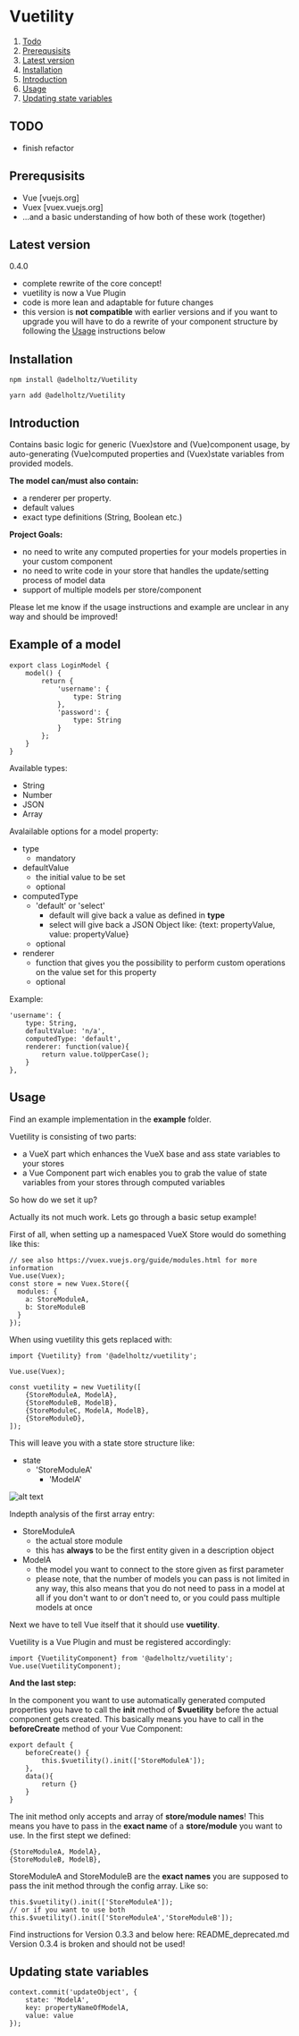 # Vuetility

1. [Todo](#todo)
2. [Prerequsisits](#rerequsisits)
3. [Latest version](#version)
4. [Installation](#installation)
5. [Introduction](#introduction)
6. [Usage](#usage)
7. [Updating state variables](#updating)


## TODO <a href="#" name="todo"></a>
* finish refactor

## Prerequsisits <a href="#" name="rerequsisits"></a>

* Vue [vuejs.org]
* Vuex [vuex.vuejs.org]
* ...and a basic understanding of how both of these work (together)

## Latest version <a href="#" name="version"></a>

0.4.0
* complete rewrite of the core concept!
* vuetility is now a Vue Plugin
* code is more lean and adaptable for future changes
* this version is **not compatible** with earlier versions and if you want to upgrade you will have to do a rewrite of your component structure by following the [Usage](#usage) instructions below


## Installation <a href="#" name="rerequsisits"></a>

```
npm install @adelholtz/Vuetility

yarn add @adelholtz/Vuetility

```


## Introduction <a href="#" name="introduction"></a>

Contains basic logic for generic (Vuex)store and (Vue)component usage, by auto-generating (Vue)computed properties and (Vuex)state variables from provided models.

__The model can/must also contain:__
* a renderer per property.
* default values
* exact type definitions (String, Boolean etc.)

__Project Goals:__
* no need to write any computed properties for your models properties in your custom component
* no need to write code in your store that handles the update/setting process of model data
* support of multiple models per store/component

Please let me know if the usage instructions and example are unclear in any way and should be improved!

## Example of a model

```
export class LoginModel {
    model() {
        return {
            'username': {
                type: String
            },
            'password': {
                type: String
            }
        };
    }
}
```
Available types:
* String
* Number
* JSON
* Array

Avalailable options for a model property:
* type
    * mandatory
* defaultValue
    * the initial value to be set
    * optional
* computedType
    * 'default' or 'select'
        * default will give back a value as defined in **type**
        * select will give back a JSON Object like: {text: propertyValue, value: propertyValue}
    * optional
* renderer
    * function that gives you the possibility to perform custom operations on the value set for this property
    * optional

Example:
```
'username': {
    type: String,
    defaultValue: 'n/a',
    computedType: 'default',
    renderer: function(value){
        return value.toUpperCase();
    }
},
```
## Usage <a href="#" name="usage"></a>
Find an example implementation in the **example** folder.

Vuetility is consisting of two parts:
* a VueX part which enhances the VueX base and ass state variables to your stores
* a Vue Component part wich enables you to grab the value of state variables from your stores through computed variables

So how do we set it up?

Actually its not much work. Lets go through a basic setup example!

First of all, when setting up a namespaced VueX Store would do something like this:

```
// see also https://vuex.vuejs.org/guide/modules.html for more information
Vue.use(Vuex);
const store = new Vuex.Store({
  modules: {
    a: StoreModuleA,
    b: StoreModuleB
  }
});
```
When using vuetility this gets replaced with:

```
import {Vuetility} from '@adelholtz/vuetility';

Vue.use(Vuex);

const vuetility = new Vuetility([
    {StoreModuleA, ModelA},
    {StoreModuleB, ModelB},
    {StoreModuleC, ModelA, ModelB},
    {StoreModuleD},
]);
```
This will leave you with a state store structure like:
* state
    * 'StoreModuleA'
        * 'ModelA'

![alt text](https://raw.githubusercontent.com/adelholtz/vuetility/master/docs/img/state_structure.png "Example Structure")

Indepth analysis of the first array entry:
* StoreModuleA
    * the actual store module
    * this has **always** to be the first entity given in a description object
* ModelA
    * the model you want to connect to the store given as first parameter
    * please note, that the number of models you can pass is not limited in any way, this also means that you do not need to pass in a model at all if you don't want to or don't need to, or you could pass multiple models at once

Next we have to tell Vue itself that it should use **vuetility**.

Vuetility is a Vue Plugin and must be registered accordingly:
```
import {VuetilityComponent} from '@adelholtz/vuetility';
Vue.use(VuetilityComponent);
```

**And the last step:**

In the component you want to use automatically generated computed properties you
have to call the **init** method of **$vuetility** before the actual component gets created.
This basically means you have to call in the **beforeCreate** method of your Vue Component:
```
export default {
    beforeCreate() {
        this.$vuetility().init(['StoreModuleA']);
    },
    data(){
        return {}
    }
}
```
The init method only accepts and array of **store/module names**!
This means you have to pass in the **exact name** of a **store/module** you want to use.
In the first stept we defined:
```
{StoreModuleA, ModelA},
{StoreModuleB, ModelB},
```
StoreModuleA and StoreModuleB are the **exact names** you are supposed to pass the init method through the config array. Like so:
```
this.$vuetility().init(['StoreModuleA']);
// or if you want to use both
this.$vuetility().init(['StoreModuleA','StoreModuleB']);
```

Find instructions for Version 0.3.3 and below here: README_deprecated.md
Version 0.3.4 is broken and should not be used!


## Updating state variables <a href="#" name="updating"></a>
```
context.commit('updateObject', {
    state: 'ModelA',
    key: propertyNameOfModelA,
    value: value
});
```
